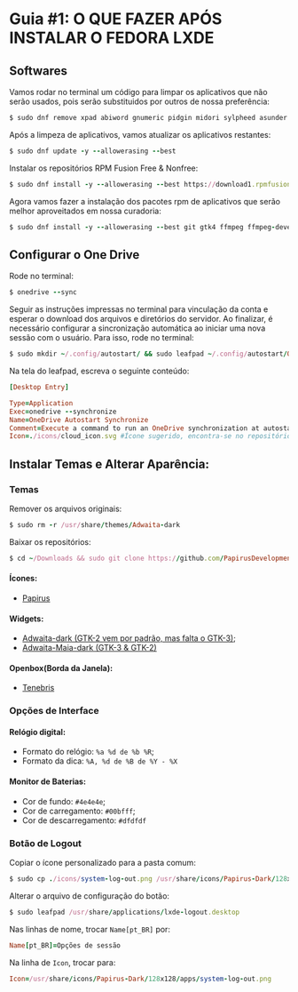 # Guia #1: O QUE FAZER APÓS INSTALAR O FEDORA LXDE

## Softwares

Vamos rodar no terminal um código para limpar os aplicativos que não serão usados, pois serão substituidos por outros de nossa preferência:

```ruby
$ sudo dnf remove xpad abiword gnumeric pidgin midori sylpheed asunder brasero dnfdragora clipit
```

Após a limpeza de aplicativos, vamos atualizar os aplicativos restantes:

```ruby
$ sudo dnf update -y --allowerasing --best
```

Instalar os repositórios RPM Fusion Free & Nonfree:

```ruby
$ sudo dnf install -y --allowerasing --best https://download1.rpmfusion.org/free/fedora/rpmfusion-free-release-$(rpm -E %fedora).noarch.rpm https://download1.rpmfusion.org/nonfree/fedora/rpmfusion-nonfree-release-$(rpm -E %fedora).noarch.rpm fedora-workstation-repositories
```

Agora vamos fazer a instalação dos pacotes rpm de aplicativos que serão melhor aproveitados em nossa curadoria:

```ruby
$ sudo dnf install -y --allowerasing --best git gtk4 ffmpeg ffmpeg-devel compton vlc gnome-screenshot evince libreoffice libreoffice-langpack-pt-BR sylpheed chromium cheese onedrive libreoffice-draw gimagereader-gtk gimp brightnessctl kolourpaint qlipper gxkb xev jgmenu-gtktheme jgmenu wmctrl
```

## Configurar o One Drive

Rode no terminal:

```ruby
$ onedrive --sync
```

Seguir as instruções impressas no terminal para vinculação da conta e esperar o download dos arquivos e diretórios do servidor. Ao finalizar, é necessário configurar a sincronização automática ao iniciar uma nova sessão com o usuário. Para isso, rode no terminal:

```ruby
$ sudo mkdir ~/.config/autostart/ && sudo leafpad ~/.config/autostart/OneDrive-autostart-synchronize.desktop
```

Na tela do leafpad, escreva o seguinte conteúdo:

```ruby
[Desktop Entry]

Type=Application
Exec=onedrive --synchronize
Name=OneDrive Autostart Synchronize
Comment=Execute a command to run an OneDrive synchronization at autostart session
Icon=./icons/cloud_icon.svg #Ícone sugerido, encontra-se no repositório no diretório relacionado
```

## Instalar Temas e Alterar Aparência:

### Temas

Remover os arquivos originais:

```ruby
$ sudo rm -r /usr/share/themes/Adwaita-dark
```

Baixar os repositórios:

```ruby
$ cd ~/Downloads && sudo git clone https://github.com/PapirusDevelopmentTeam/papirus-icon-theme.git /usr/share/themes/Papirus && sudo git clone https://github.com/kouros17/Adwaita-Maia-Dark.git /usr/share/themes/Adwaita-Maia-Dark && sudo git clone https://github.com/axxapy/Adwaita-dark-gtk2.git /usr/share/themes/Adwaita-Dark && sudo git clone https://github.com/shaggyz/openbox-tenebris.git /usr/share/themes/Tenebris
```

#### Ícones: 
* [Papirus](https://github.com/PapirusDevelopmentTeam/papirus-icon-theme)

#### Widgets:
* [Adwaita-dark (GTK-2 vem por padrão, mas falta o GTK-3)](https://github.com/axxapy/Adwaita-dark-gtk2);
* [Adwaita-Maia-dark (GTK-3 & GTK-2)](https://github.com/kouros17/Adwaita-Maia-Dark)

#### Openbox(Borda da Janela): 
* [Tenebris](https://github.com/shaggyz/openbox-tenebris)

### Opções de Interface

#### Relógio digital:
* Formato do relógio: `%a %d de %b %R`; 
* Formato da dica: `%A, %d de %B de %Y - %X`

#### Monitor de Baterias: 
* Cor de fundo: `#4e4e4e`; 
* Cor de carregamento: `#00bfff`; 
* Cor de descarregamento: `#dfdfdf`

### Botão de Logout

Copiar o ícone personalizado para a pasta comum:

```ruby
$ sudo cp ./icons/system-log-out.png /usr/share/icons/Papirus-Dark/128x128/apps/ #Ícone sugerido, encontra-se no repositório no diretório relacionado
```

Alterar o arquivo de configuração do botão:

```ruby
$ sudo leafpad /usr/share/applications/lxde-logout.desktop
```

Nas linhas de nome, trocar `Name[pt_BR]` por:

```ruby
Name[pt_BR]=Opções de sessão
```

Na linha de `Icon`, trocar para:

```ruby
Icon=/usr/share/icons/Papirus-Dark/128x128/apps/system-log-out.png
```
